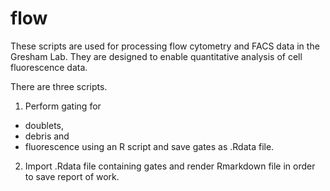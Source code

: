 # flow
These scripts are used for processing flow cytometry and FACS data in the Gresham Lab. 
They are designed to enable quantitative analysis of cell fluorescence data. 

There are three scripts.

1. Perform gating for

* doublets, 
* debris and 
* fluorescence using an R script and save gates as .Rdata file.
    
2. Import .Rdata file containing gates and render Rmarkdown file in order to save report of work.
